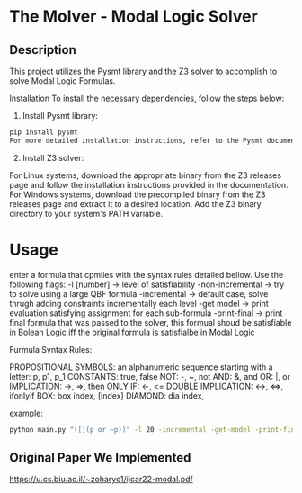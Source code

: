 
# The Molver - Modal Logic Solver
## Description
This project utilizes the Pysmt library and the Z3 solver to accomplish to solve Modal Logic Formulas.

Installation
To install the necessary dependencies, follow the steps below:

1. Install Pysmt library:

```bash
pip install pysmt
For more detailed installation instructions, refer to the Pysmt documentation.
```

2. Install Z3 solver:

For Linux systems, download the appropriate binary from the Z3 releases page and follow the installation instructions provided in the documentation.
For Windows systems, download the precompiled binary from the Z3 releases page and extract it to a desired location. Add the Z3 binary directory to your system's PATH variable.
# Usage
enter a formula that cpmlies with the syntax rules detailed bellow.
Use the following flags:
-l [number] -> level of satisfiability
-non-incremental -> try to solve using a large QBF formula
-incremental -> default case, solve thrugh adding constraints incrementally each level
-get model -> print evaluation satisfying assignment for each sub-formula
-print-final -> print final formula that was passed to the solver, this formual shoud be satisfiable in Bolean Logic iff the original formula is satisfialbe in Modal Logic

Furmula Syntax Rules:

PROPOSITIONAL SYMBOLS: an alphanumeric sequence starting with a letter: p, p1, p_1
CONSTANTS: true, false
NOT: -, ~, not
AND: &, and
OR: |, or
IMPLICATION: ->, =>, then
ONLY IF: <-, <=
DOUBLE IMPLICATION: <->, <=>, ifonlyif
BOX: box index, [index]
DIAMOND: dia index, <index>

example:
```bash
python main.py "([](p or ~p))" -l 20 -incremental -get-model -print-final
```

## Original Paper We Implemented
https://u.cs.biu.ac.il/~zoharyo1/ijcar22-modal.pdf
